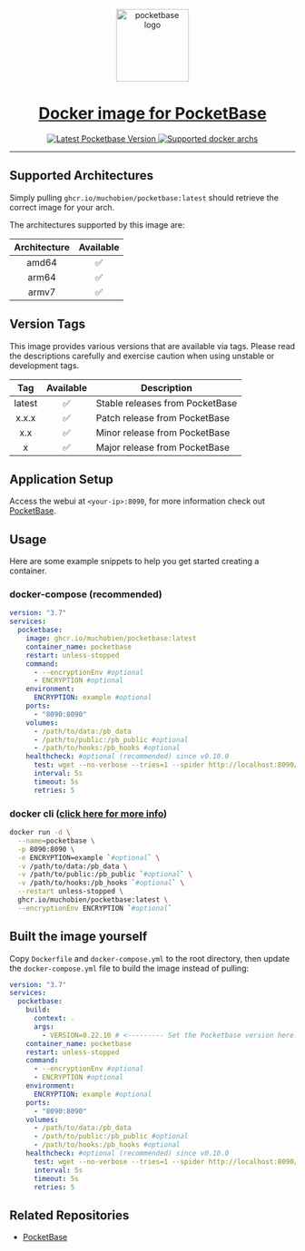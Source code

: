 <p align="center">
  <a href="https://pocketbase.io/">
    <img alt="pocketbase logo" height="128" src="https://pocketbase.io/images/logo.svg">
    <h1 align="center">Docker image for PocketBase</h1>
  </a>
</p>

<p align="center">
   <a aria-label="Latest Pocketbase Version" href="https://github.com/pocketbase/pocketbase/releases" target="_blank">
    <img alt="Latest Pocketbase Version" src="https://img.shields.io/github/v/release/pocketbase/pocketbase?color=success&display_name=tag&label=latest&logo=docker&logoColor=%23fff&sort=semver&style=flat-square">
  </a>
  <a aria-label="Supported archs" href="https://github.com/pocketbase/pocketbase/releases" target="_blank">
    <img alt="Supported docker archs" src="https://img.shields.io/badge/platform-amd64%20%7C%20arm64%20%7C%20armv7-brightgreen?style=flat-square&logo=linux&logoColor=%23fff">
  </a>
</p>

---

## Supported Architectures

Simply pulling `ghcr.io/muchobien/pocketbase:latest` should retrieve the correct image for your arch.

The architectures supported by this image are:

| Architecture | Available |
| :----------: | :-------: |
|    amd64     |    ✅     |
|    arm64     |    ✅     |
|    armv7     |    ✅     |

## Version Tags

This image provides various versions that are available via tags. Please read the descriptions carefully and exercise caution when using unstable or development tags.

|  Tag   | Available | Description                     |
| :----: | :-------: | ------------------------------- |
| latest |    ✅     | Stable releases from PocketBase |
| x.x.x  |    ✅     | Patch release from PocketBase   |
|  x.x   |    ✅     | Minor release from PocketBase   |
|   x    |    ✅     | Major release from PocketBase   |

## Application Setup

Access the webui at `<your-ip>:8090`, for more information check out [PocketBase](https://pocketbase.io/docs/).

## Usage

Here are some example snippets to help you get started creating a container.

### docker-compose (recommended)

```yml
version: "3.7"
services:
  pocketbase:
    image: ghcr.io/muchobien/pocketbase:latest
    container_name: pocketbase
    restart: unless-stopped
    command:
      - --encryptionEnv #optional
      - ENCRYPTION #optional
    environment:
      ENCRYPTION: example #optional
    ports:
      - "8090:8090"
    volumes:
      - /path/to/data:/pb_data
      - /path/to/public:/pb_public #optional
      - /path/to/hooks:/pb_hooks #optional
    healthcheck: #optional (recommended) since v0.10.0
      test: wget --no-verbose --tries=1 --spider http://localhost:8090/api/health || exit 1
      interval: 5s
      timeout: 5s
      retries: 5
```

### docker cli ([click here for more info](https://docs.docker.com/engine/reference/commandline/cli/))

```bash
docker run -d \
  --name=pocketbase \
  -p 8090:8090 \
  -e ENCRYPTION=example `#optional` \
  -v /path/to/data:/pb_data \
  -v /path/to/public:/pb_public `#optional` \
  -v /path/to/hooks:/pb_hooks `#optional` \
  --restart unless-stopped \
  ghcr.io/muchobien/pocketbase:latest \
  --encryptionEnv ENCRYPTION `#optional`
```

## Built the image yourself
Copy `Dockerfile` and `docker-compose.yml` to the root directory, then update the `docker-compose.yml` file to build the image instead of pulling:
```yml
version: "3.7"
services:
  pocketbase:
    build:
      context: .
      args:
        - VERSION=0.22.10 # <--------- Set the Pocketbase version here. It will be downloaded from their GitHub repo
    container_name: pocketbase
    restart: unless-stopped
    command:
      - --encryptionEnv #optional
      - ENCRYPTION #optional
    environment:
      ENCRYPTION: example #optional
    ports:
      - "8090:8090"
    volumes:
      - /path/to/data:/pb_data
      - /path/to/public:/pb_public #optional
      - /path/to/hooks:/pb_hooks #optional
    healthcheck: #optional (recommended) since v0.10.0
      test: wget --no-verbose --tries=1 --spider http://localhost:8090/api/health || exit 1
      interval: 5s
      timeout: 5s
      retries: 5
```

## Related Repositories

- [PocketBase](https://github.com/pocketbase/pocketbase)
